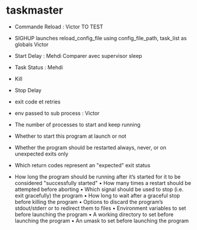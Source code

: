 # taskmaster

- Commande Reload : Victor TO TEST 
- SIGHUP launches reload_config_file using config_file_path, task_list as globals Victor
- Start Delay : Mehdi Comparer avec supervisor sleep
- Task Status : Mehdi
- Kill 
- Stop Delay
- exit code et retries
- env passed to sub process : Victor

- The number of processes to start and keep running
- Whether to start this program at launch or not
- Whether the program should be restarted always, never, or on unexpected exits only
- Which return codes represent an "expected" exit status
- How long the program should be running after it’s started for it to be considered
"successfully started"
• How many times a restart should be attempted before aborting
• Which signal should be used to stop (i.e. exit gracefully) the program
• How long to wait after a graceful stop before killing the program
• Options to discard the program’s stdout/stderr or to redirect them to files
• Environment variables to set before launching the program
• A working directory to set before launching the program
• An umask to set before launching the program